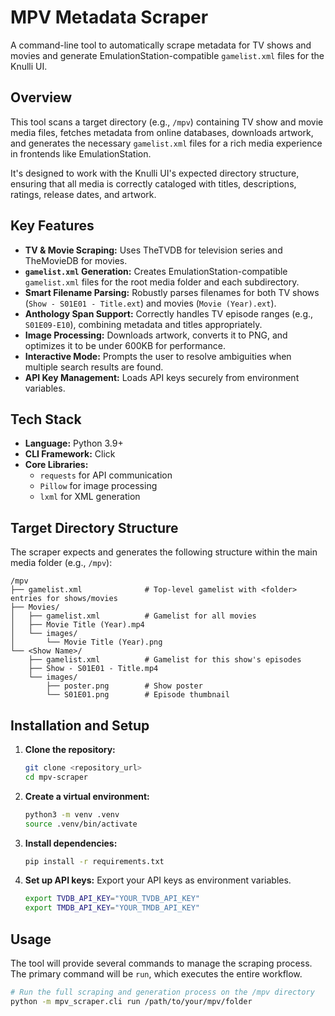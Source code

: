 # MPV Metadata Scraper

A command-line tool to automatically scrape metadata for TV shows and movies and generate EmulationStation-compatible `gamelist.xml` files for the Knulli UI.

## Overview

This tool scans a target directory (e.g., `/mpv`) containing TV show and movie media files, fetches metadata from online databases, downloads artwork, and generates the necessary `gamelist.xml` files for a rich media experience in frontends like EmulationStation.

It's designed to work with the Knulli UI's expected directory structure, ensuring that all media is correctly cataloged with titles, descriptions, ratings, release dates, and artwork.

## Key Features

- **TV & Movie Scraping:** Uses TheTVDB for television series and TheMovieDB for movies.
- **`gamelist.xml` Generation:** Creates EmulationStation-compatible `gamelist.xml` files for the root media folder and each subdirectory.
- **Smart Filename Parsing:** Robustly parses filenames for both TV shows (`Show - S01E01 - Title.ext`) and movies (`Movie (Year).ext`).
- **Anthology Span Support:** Correctly handles TV episode ranges (e.g., `S01E09-E10`), combining metadata and titles appropriately.
- **Image Processing:** Downloads artwork, converts it to PNG, and optimizes it to be under 600KB for performance.
- **Interactive Mode:** Prompts the user to resolve ambiguities when multiple search results are found.
- **API Key Management:** Loads API keys securely from environment variables.

## Tech Stack

- **Language:** Python 3.9+
- **CLI Framework:** Click
- **Core Libraries:**
  - `requests` for API communication
  - `Pillow` for image processing
  - `lxml` for XML generation

## Target Directory Structure

The scraper expects and generates the following structure within the main media folder (e.g., `/mpv`):

```
/mpv
├── gamelist.xml              # Top-level gamelist with <folder> entries for shows/movies
├── Movies/
│   ├── gamelist.xml          # Gamelist for all movies
│   ├── Movie Title (Year).mp4
│   └── images/
│       └── Movie Title (Year).png
└── <Show Name>/
    ├── gamelist.xml          # Gamelist for this show's episodes
    ├── Show - S01E01 - Title.mp4
    └── images/
        ├── poster.png        # Show poster
        └── S01E01.png        # Episode thumbnail
```

## Installation and Setup

1.  **Clone the repository:**
    ```bash
    git clone <repository_url>
    cd mpv-scraper
    ```

2.  **Create a virtual environment:**
    ```bash
    python3 -m venv .venv
    source .venv/bin/activate
    ```

3.  **Install dependencies:**
    ```bash
    pip install -r requirements.txt
    ```

4.  **Set up API keys:**
    Export your API keys as environment variables.
    ```bash
    export TVDB_API_KEY="YOUR_TVDB_API_KEY"
    export TMDB_API_KEY="YOUR_TMDB_API_KEY"
    ```

## Usage

The tool will provide several commands to manage the scraping process. The primary command will be `run`, which executes the entire workflow.

```bash
# Run the full scraping and generation process on the /mpv directory
python -m mpv_scraper.cli run /path/to/your/mpv/folder
```
<!-- ci trigger -->
